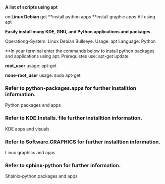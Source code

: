 **A list of scripts using apt** 

on **Linux Debian**
     get **install python apps
          **install graphic apps
                All using apt

**Easily install many KDE, GNU, and Python applications and packages.**

Operationg-System: 
   Linux Debian Bullseye.
Usage:
   apt
Language: 
   Python

**In your terminal enter the commands below to install python packages and applications using apt.
 Prerequistes
   use:
      apt-get update

**root_user**
  usage:
   apt-get
 
**none-root_user**
   usage:
    sudo apt-get
 

### Refer to python-packages.apps for further installtion information. 
Python packages and apps
### Refer to KDE.Installs. file further installtion information.
KDE apps and visuals
### Refer to Software.GRAPHICS for further installtion information.
Linux graphics and apps
### Refer to sphinx-python for further information.
Shpinix-python packages and apps
